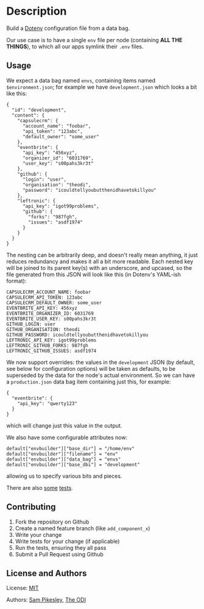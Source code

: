 Description
===========

Build a [Dotenv](https://github.com/bkeepers/dotenv) configuration file from a data bag.

Our use case is to have a single `env` file per node (containing **ALL THE THINGS**), to which all our apps symlink their `.env` files.

Usage
-----

We expect a data bag named `envs`, containing items named `$environment.json`; for example we have `development.json` which looks a bit like this:

    {
      "id": "development",
      "content": {
        "capsulecrm": {
          "account_name": "foobar",
          "api_token": "123abc",
          "default_owner": "some_user"
        },
        "eventbrite": {
          "api_key": "456xyz",
          "organizer_id": "6031769",
          "user_key": "s00pahs3kr3t"
        },
        "github": {
          "login": "user",
          "organisation": "theodi",
          "password": "icouldtellyoubutthenidhavetokillyou"
        },
        "leftronic": {
          "api_key": "igot99problems",
          "github": {
            "forks": "987fgh",
            "issues": "asdf1974"
          }
        }
      }
    }

The nesting can be arbitrarily deep, and doesn't really mean anything, it just reduces redundancy and makes it all a bit more readable. Each nested key will be joined to its parent key(s) with an underscore, and upcased, so the file generated from this JSON will look like this (in Dotenv's YAML-ish format):

    CAPSULECRM_ACCOUNT_NAME: foobar
    CAPSULECRM_API_TOKEN: 123abc
    CAPSULECRM_DEFAULT_OWNER: some_user
    EVENTBRITE_API_KEY: 456xyz
    EVENTBRITE_ORGANIZER_ID: 6031769
    EVENTBRITE_USER_KEY: s00pahs3kr3t
    GITHUB_LOGIN: user
    GITHUB_ORGANISATION: theodi
    GITHUB_PASSWORD: icouldtellyoubutthenidhavetokillyou
    LEFTRONIC_API_KEY: igot99problems
    LEFTRONIC_GITHUB_FORKS: 987fgh
    LEFTRONIC_GITHUB_ISSUES: asdf1974

We now support overrides: the values in the `development` JSON (by default, see below for configuration options) will be taken as defaults, to be superseded by the data for the node's actual environment. So we can have a `production.json` data bag item containing just this, for example:

    {
      "eventbrite": {
        "api_key": "qwerty123"
      }
    }
    
which will change just this value in the output.

We also have some configurable attributes now:

    default["envbuilder"]["base_dir"] = "/home/env"
    default["envbuilder"]["filename"] = "env"
    default["envbuilder"]["data_bag"] = "envs"
    default["envbuilder"]["base_dbi"] = "development"

allowing us to specify various bits and pieces.

There are also [some](https://github.com/theodi/cuke-chef/blob/master/features/envcookbook/envcookbook.feature) [tests](https://github.com/theodi/cuke-chef/blob/master/features/envcookbook/envcookbook-production.feature).

Contributing
------------

1. Fork the repository on Github
2. Create a named feature branch (like `add_component_x`)
3. Write your change
4. Write tests for your change (if applicable)
5. Run the tests, ensuring they all pass
6. Submit a Pull Request using Github

License and Authors
-------------------

License: [MIT](http://opensource.org/licenses/MIT)

Authors: [Sam Pikesley](http://twitter.com/pikesley), [The ODI](http://twitter.com/ukoditech)
